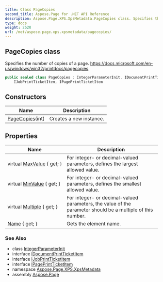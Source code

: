```yaml
---
title: Class PageCopies
second_title: Aspose.Page for .NET API Reference
description: Aspose.Page.XPS.XpsMetadata.PageCopies class. Specifies the number of copies of a page. https//docs.microsoft.com/enus/windows/win32/printdocs/pagecopies
type: docs
weight: 2520
url: /net/aspose.page.xps.xpsmetadata/pagecopies/
---
```

## PageCopies class

Specifies the number of copies of a page. https://docs.microsoft.com/en-us/windows/win32/printdocs/pagecopies

```csharp
public sealed class PageCopies : IntegerParameterInit, IDocumentPrintTicketItem, 
    IJobPrintTicketItem, IPagePrintTicketItem
```

## Constructors

| Name | Description |
| --- | --- |
| [PageCopies](pagecopies/)(int) | Creates a new instance. |

## Properties

| Name | Description |
| --- | --- |
| virtual [MaxValue](../../aspose.page.xps.xpsmetadata/integerparameterinit/maxvalue/) { get; } | For integer- or decimal-valued parameters, defines the largest allowed value. |
| virtual [MinValue](../../aspose.page.xps.xpsmetadata/integerparameterinit/minvalue/) { get; } | For integer- or decimal-valued parameters, defines the smallest allowed value. |
| virtual [Multiple](../../aspose.page.xps.xpsmetadata/integerparameterinit/multiple/) { get; } | For integer- or decimal-valued parameters, the value of the parameter should be a multiple of this number. |
| [Name](../../aspose.page.xps.xpsmetadata/printticketelement/name/) { get; } | Gets the element name. |

### See Also

* class [IntegerParameterInit](../integerparameterinit/)
* interface [IDocumentPrintTicketItem](../idocumentprintticketitem/)
* interface [IJobPrintTicketItem](../ijobprintticketitem/)
* interface [IPagePrintTicketItem](../ipageprintticketitem/)
* namespace [Aspose.Page.XPS.XpsMetadata](../../aspose.page.xps.xpsmetadata/)
* assembly [Aspose.Page](../../)


